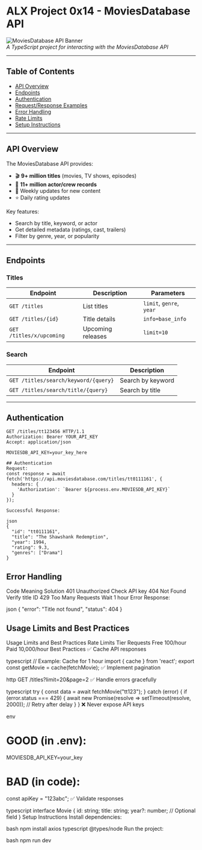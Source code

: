 # ALX Project 0x14 - MoviesDatabase API

![MoviesDatabase API Banner](https://via.placeholder.com/800x200?text=MoviesDatabase+API)  
_A TypeScript project for interacting with the MoviesDatabase API_

---

## Table of Contents

- [API Overview](#api-overview)
- [Endpoints](#endpoints)
- [Authentication](#authentication)
- [Request/Response Examples](#requestresponse-examples)
- [Error Handling](#error-handling)
- [Rate Limits](#rate-limits)
- [Setup Instructions](#setup-instructions)

---

## API Overview

The MoviesDatabase API provides:

- 🎬 **9+ million titles** (movies, TV shows, episodes)
- 🎥 **11+ million actor/crew records**
- 📅 Weekly updates for new content
- ⭐ Daily rating updates

Key features:

- Search by title, keyword, or actor
- Get detailed metadata (ratings, cast, trailers)
- Filter by genre, year, or popularity

---

## Endpoints

### Titles

| Endpoint                 | Description       | Parameters               |
| ------------------------ | ----------------- | ------------------------ |
| `GET /titles`            | List titles       | `limit`, `genre`, `year` |
| `GET /titles/{id}`       | Title details     | `info=base_info`         |
| `GET /titles/x/upcoming` | Upcoming releases | `limit=10`               |

### Search

| Endpoint                             | Description       |
| ------------------------------------ | ----------------- |
| `GET /titles/search/keyword/{query}` | Search by keyword |
| `GET /titles/search/title/{query}`   | Search by title   |

---

## Authentication

```http
GET /titles/tt123456 HTTP/1.1
Authorization: Bearer YOUR_API_KEY
Accept: application/json

MOVIESDB_API_KEY=your_key_here

## Authentication
Request:
const response = await fetch('https://api.moviesdatabase.com/titles/tt0111161', {
  headers: {
    'Authorization': `Bearer ${process.env.MOVIESDB_API_KEY}`
  }
});

Successful Response:

json
{
  "id": "tt0111161",
  "title": "The Shawshank Redemption",
  "year": 1994,
  "rating": 9.3,
  "genres": ["Drama"]
}
```

## Error Handling

Code Meaning Solution
401 Unauthorized Check API key
404 Not Found Verify title ID
429 Too Many Requests Wait 1 hour
Error Response:

json
{
"error": "Title not found",
"status": 404
}

## Usage Limits and Best Practices

Usage Limits and Best Practices
Rate Limits
Tier Requests
Free 100/hour
Paid 10,000/hour
Best Practices
✅ Cache API responses

typescript
// Example: Cache for 1 hour
import { cache } from 'react';
export const getMovie = cache(fetchMovie);
✅ Implement pagination

http
GET /titles?limit=20&page=2
✅ Handle errors gracefully

typescript
try {
const data = await fetchMovie("tt123");
} catch (error) {
if (error.status === 429) {
await new Promise(resolve => setTimeout(resolve, 2000)); // Retry after delay
}
}
❌ Never expose API keys

env

# GOOD (in .env):

MOVIESDB_API_KEY=your_key

# BAD (in code):

const apiKey = "123abc";
✅ Validate responses

typescript
interface Movie {
id: string;
title: string;
year?: number; // Optional field
}
Setup Instructions
Install dependencies:

bash
npm install axios typescript @types/node
Run the project:

bash
npm run dev
